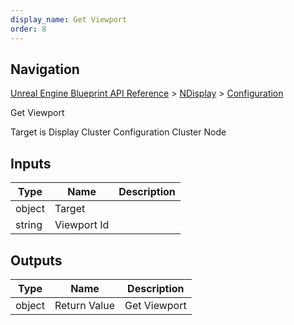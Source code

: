 ```yaml
---
display_name: Get Viewport
order: 8
---
```

## Navigation

[Unreal Engine Blueprint API Reference](https://dev.epicgames.com/documentation/en-us/unreal-engine/BlueprintAPI) > [NDisplay](https://dev.epicgames.com/documentation/en-us/unreal-engine/BlueprintAPI/NDisplay) > [Configuration](https://dev.epicgames.com/documentation/en-us/unreal-engine/BlueprintAPI/NDisplay/Configuration)

Get Viewport

Target is Display Cluster Configuration Cluster Node

## Inputs

| Type | Name | Description |
| --- | --- | --- |
| object | Target |  |
| string | Viewport Id |  |

## Outputs

| Type | Name | Description |
| --- | --- | --- |
| object | Return Value | Get Viewport |
